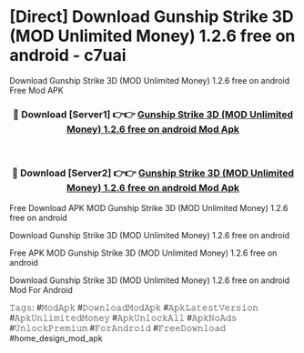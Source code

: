 # [Direct] Download Gunship Strike 3D (MOD Unlimited Money) 1.2.6 free on android - c7uai
Download Gunship Strike 3D (MOD Unlimited Money) 1.2.6 free on android Free Mod APK

<div align="center">
<h3>🔴 Download [Server1] 👉👉 <a href="https://apk-comot.site?title=Gunship_Strike_3D_(MOD_Unlimited_Money)_1.2.6_free_on_android">Gunship Strike 3D (MOD Unlimited Money) 1.2.6 free on android Mod Apk</a></h3><br>

<h3>🔴 Download [Server2] 👉👉 <a href="https://apk-comot.site?title=Gunship_Strike_3D_(MOD_Unlimited_Money)_1.2.6_free_on_android">Gunship Strike 3D (MOD Unlimited Money) 1.2.6 free on android Mod Apk</a></h3>
</div>


Free Download APK MOD Gunship Strike 3D (MOD Unlimited Money) 1.2.6 free on android

Download Gunship Strike 3D (MOD Unlimited Money) 1.2.6 free on android 

Free APK MOD Gunship Strike 3D (MOD Unlimited Money) 1.2.6 free on android 

Download Gunship Strike 3D (MOD Unlimited Money) 1.2.6 free on android Mod For Android

𝚃𝚊𝚐𝚜: #𝙼𝚘𝚍𝙰𝚙𝚔 #𝙳𝚘𝚠𝚗𝚕𝚘𝚊𝚍𝙼𝚘𝚍𝙰𝚙𝚔 #𝙰𝚙𝚔𝙻𝚊𝚝𝚎𝚜𝚝𝚅𝚎𝚛𝚜𝚒𝚘𝚗 #𝙰𝚙𝚔𝚄𝚗𝚕𝚒𝚖𝚒𝚝𝚎𝚍𝙼𝚘𝚗𝚎𝚢 #𝙰𝚙𝚔𝚄𝚗𝚕𝚘𝚌𝚔𝙰𝚕𝚕 #𝙰𝚙𝚔𝙽𝚘𝙰𝚍𝚜 #𝚄𝚗𝚕𝚘𝚌𝚔𝙿𝚛𝚎𝚖𝚒𝚞𝚖 #𝙵𝚘𝚛𝙰𝚗𝚍𝚛𝚘𝚒𝚍 #𝙵𝚛𝚎𝚎𝙳𝚘𝚠𝚗𝚕𝚘𝚊𝚍 #home_design_mod_apk